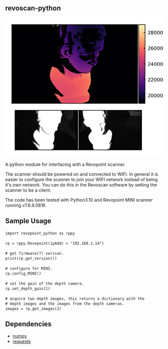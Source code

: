 ## revoscan-python ##
![depth image](images/image.png?raw=true "")

A python module for interfacing with a Revopoint scanner.

The scanner should be powered on and connected to WIFI. In general it is easier to
configure the scanner to join your WIFI network instead of being it's own network.
You can do this in the Revoscan software by setting the scanner to be a client.

The code has been tested with Python3.10 and Revopoint MINI scanner running v7.6.9.0816.

## Sample Usage ##
```
import revopoint_python as rppy

rp = rppy.Revopoint(ipAddr = "192.168.1.14")

# get firmware(?) version.
print(rp.get_version())

# configure for MINI.
rp.config_MINI()

# set the gain of the depth camera.
rp.set_depth_gain(1)

# acquire two depth images, this returns a dictionary with the
# depth images and the images from the depth cameras.
images = rp.get_images(2)
```

## Dependencies ##

* [numpy](https://www.numpy.org/)
* [requests](https://requests.readthedocs.io/)

